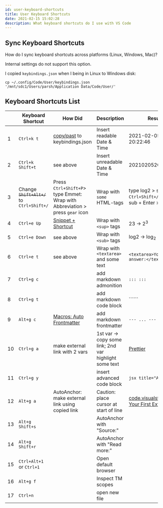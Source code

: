 ```yaml
---
id: user-keyboard-shortcuts
title: User Keyboard Shortcuts
date: 2021-02-15 15:02:28
description: What keyboard shortcuts do I use with VS Code
---
```


## Sync Keyboard Shortcuts

How do I sync keyboard shortcuts across platforms (Linux, Windows, Mac)?

Internal settings do not support this option.

I copied `keybindings.json` when I being in Linux to Windows disk:

```shell title="keybindings.json"
cp ~/.config/Code/User/keybindings.json '/mnt/sdc1/Users/parsh/Application Data/Code/User/'
```

## Keyboard Shortcuts List

| | Keyboard Shortcut | How Did | Description | Result |
-|-|-|-|-
1 | `Ctrl+k t` | [copy/past](https://stackoverflow.com/questions/38780057/how-to-insert-current-date-time-in-vscode#57654879) to keybindings.json | Insert readable Date & Time | 2021-02-05 20:22:46
2 | `Ctrl+k Shift+t` | see above| Insert unreadable Date & Time | 20210205202330
3 | Change ~~`Shift+Alt+/`~~ to `Ctrl+Shift+/` | Press `Ctrl+Shift+P`> type Emmet: Wrap with Abbreviation > press `gear` icon | Wrap with `some` HTML-tags | type log2 > select 2 > `Ctrl+Shift+/` > type sub + Enter > log<sub>2</sub>
4 | `Ctrl+e Up` | [Snippet + Shortcut](snippets/snippet-plus-shortcut) | Wrap with `<sup>` tags | 23 -> 2<sup>3</sup>
5 | `Ctrl+e Down` | see above | Wrap with `<sub>` tags | log2 -> log<sub>2</sub>
6 | `Ctrl+e t` | see above | Wrap with `<textarea>` and some text | `<textarea>Your answer:</textarea>`
7 | `Ctrl+g c` |  | add markdown admonition | `::: :::`
8 | `Ctrl+g t` |  | add markdown code block | ``````
9 | `Alt+g c`  | [Macros: Auto Frontmatter](macros/0-auto-frontmatter) | add markdown frontmatter | `--- ... ---`
10 | `Ctrl+g a` | make external link with 2 vars | 1st var -> copy some link; 2nd var highlight some text | <a href='https://marketplace.visualstudio.com/items?itemName=esbenp.prettier-vscode' class='external'>Prettier</a>
11 | `Ctrl+g y` | | insert advanced code block | ```jsx title="App.js" {}```
12 | `Alt+g a` | AutoAnchor: make external link using copied link | Caution: place cursor at start of line | <a href='https://code.visualstudio.com/api/get-started/your-first-extension' class='external'>code.visualstudio.com: Your First Extension</a>
13 | `Alt+g Shift+s` | | AutoAnchor with "Source:" | |
14 | `Alt+g Shift+r` | | AutoAnchor with "Read more:" | |
15 | `Ctrl+Alt+1` or `Ctrl+1` | | Open default browser | |
16 | `Alt+g f` | | Inspect TM scopes | |
17 | `Ctrl+n` | | open new file | |
